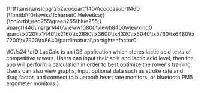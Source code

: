 {\rtf1\ansi\ansicpg1252\cocoartf1404\cocoasubrtf460
{\fonttbl\f0\fswiss\fcharset0 Helvetica;}
{\colortbl;\red255\green255\blue255;}
\margl1440\margr1440\vieww10800\viewh8400\viewkind0
\pard\tx720\tx1440\tx2160\tx2880\tx3600\tx4320\tx5040\tx5760\tx6480\tx7200\tx7920\tx8640\pardirnatural\partightenfactor0

\f0\fs24 \cf0 LacCalc is an iOS application which stores lactic acid tests of competitive rowers. Users can input their split and lactic acid level, then the app will perform a calculation in order to best optimize the rower's training. Users can also view graphs, input optional data such as stroke rate and drag factor, and connect to bluetooth heart rate monitors, or bluetooth PM5 ergometer monitors.}
